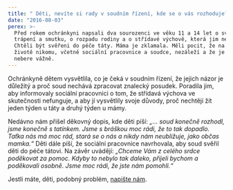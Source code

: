 ```yaml
---
title: " Děti, nevíte si rady v soudním řízení, kde se o vás rozhoduje? Ochránkyně Vám může poradit.  "
date: "2016-08-03"
perex: >-
  Před rokem ochránkyni napsali dva sourozenci ve věku 11 a 14 let o svém
  trápení a smutku, o rozpadu rodiny a o střídavé výchově, která jim nevyhovuje.
  Chtěli být svěřeni do péče táty. Máma je zklamala. Měli pocit, že na jejich
  životě nikomu, včetně sociální pracovnice a soudce, nezáleží a že je nikdo
  nebere vážně.
---
```


<p class="MsoNormal">Ochránkyně dětem vysvětlila, co je čeká v soudním řízení, že jejich názor je důležitý a proč soud nechává zpracovat znalecký posudek. Poradila jim, aby informovaly sociální pracovnici o tom, že střídavá výchova ve skutečnosti nefunguje, a aby jí vysvětlily svoje důvody, proč nechtějí žít jeden týden u táty a druhý týden u mámy.</p><p class="MsoNormal"> </p><p class="MsoNormal">Nedávno nám přišel děkovný dopis, kde děti píší: <em>„… soud konečně rozhodl, jsme konečně s tatínkem. Jsme s bráškou moc rádi, že to tak dopadlo. Taťka nás má moc rád, stará se o nás a nikdy nám neubližuje, jako občas mamka.“</em> Děti dále píší, že sociální pracovnice navrhovala, aby soud svěřil děti do péče tátovi. Na závěr uvádějí: <em>„Chceme Vám z celého srdce poděkovat za pomoc. Kdyby to nebylo tak daleko, přijeli bychom a poděkovali osobně. Jsme moc rádi, že jste nám pomohli.“</em></p><p class="MsoNormal"> </p><p class="MsoNormal">Jestli máte, děti, podobný problém, <a href="jak-se-na-ochrance-obratit/">napište nám</a>.</p>
